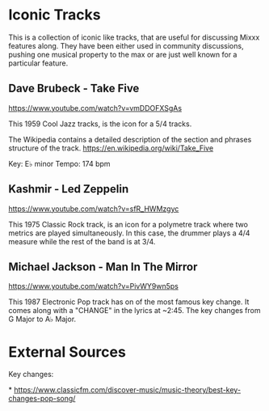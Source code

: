 # Iconic Tracks

This is a collection of iconic like tracks, that are useful for
discussing Mixxx features along. They have been either used in community
discussions, pushing one musical property to the max or are just well
known for a particular feature.

## Dave Brubeck - Take Five

<https://www.youtube.com/watch?v=vmDDOFXSgAs>

This 1959 Cool Jazz tracks, is the icon for a 5/4 tracks.

The Wikipedia contains a detailed description of the section and phrases
structure of the track. <https://en.wikipedia.org/wiki/Take_Five>

Key: E♭ minor Tempo: 174 bpm

## Kashmir - Led Zeppelin

<https://www.youtube.com/watch?v=sfR_HWMzgyc>

This 1975 Classic Rock track, is an icon for a polymetre track where two
metrics are played simultaneously. In this case, the drummer plays a 4/4
measure while the rest of the band is at 3/4.

## Michael Jackson - Man In The Mirror

<https://www.youtube.com/watch?v=PivWY9wn5ps>

This 1987 Electronic Pop track has on of the most famous key change. It
comes along with a "CHANGE" in the lyrics at \~2:45. The key changes
from G Major to A♭ Major.

# External Sources

Key changes:

\*
<https://www.classicfm.com/discover-music/music-theory/best-key-changes-pop-song/>
